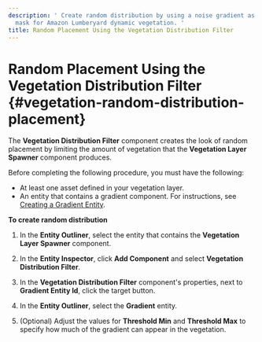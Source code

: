 ```yaml
---
description: ' Create random distribution by using a noise gradient as a placement
  mask for Amazon Lumberyard dynamic vegetation. '
title: Random Placement Using the Vegetation Distribution Filter
---
```

# Random Placement Using the Vegetation Distribution Filter {#vegetation-random-distribution-placement}

The **Vegetation Distribution Filter** component creates the look of random placement by limiting the amount of vegetation that the **Vegetation Layer Spawner** component produces\.

Before completing the following procedure, you must have the following:
+ At least one asset defined in your vegetation layer\.
+ An entity that contains a gradient component\. For instructions, see [Creating a Gradient Entity](/docs/userguide/vegetation/random-distribution-selection#create-gradient-entity)\.

**To create random distribution**

1. In the **Entity Outliner**, select the entity that contains the **Vegetation Layer Spawner** component\.

1. In the **Entity Inspector**, click **Add Component** and select **Vegetation Distribution Filter**\.

1. In the **Vegetation Distribution Filter** component's properties, next to **Gradient Entity Id**, click the target button\.

1. In the **Entity Outliner**, select the **Gradient** entity\.

1. \(Optional\) Adjust the values for **Threshold Min** and **Threshold Max** to specify how much of the gradient can appear in the vegetation\.